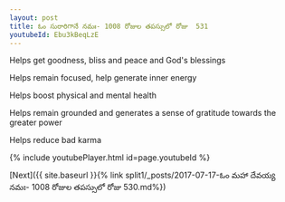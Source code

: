 ```yaml
---
layout: post
title: ఓం సురారిగానే నమః- 1008 రోజుల తపస్సులో రోజు  531
youtubeId: Ebu3kBeqLzE
---
```

 
 
Helps get goodness, bliss and peace and God's blessings
 
Helps remain focused, help generate inner energy 
 
Helps boost physical and mental health 
 
Helps remain grounded and generates a sense of gratitude towards the greater power 
 
Helps reduce bad karma
 
 
 
 


{% include youtubePlayer.html id=page.youtubeId %}
 
[Next]({{ site.baseurl }}{% link  split1/_posts/2017-07-17-ఓం మహా దేవయ్య నమః- 1008 రోజుల తపస్సులో రోజు  530.md%})
 
